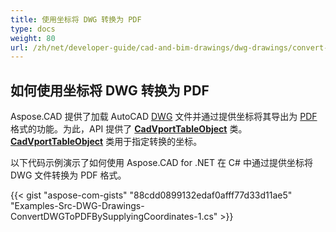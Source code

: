 ```yaml
---
title: 使用坐标将 DWG 转换为 PDF
type: docs
weight: 80
url: /zh/net/developer-guide/cad-and-bim-drawings/dwg-drawings/convert-dwg-to-dwf-with-coordinatesconvert-dwg-to-pdf-with-coordinates/
---
```



## **如何使用坐标将 DWG 转换为 PDF**

Aspose.CAD 提供了加载 AutoCAD [DWG](https://docs.fileformat.com/cad/dwg/) 文件并通过提供坐标将其导出为 [PDF](https://docs.fileformat.com/pdf/) 格式的功能。为此，API 提供了 [**CadVportTableObject**](https://reference.aspose.com/cad/net/aspose.cad.fileformats.cad.cadtables/cadvporttableobject) 类。[**CadVportTableObject**](https://reference.aspose.com/cad/net/aspose.cad.fileformats.cad.cadtables/cadvporttableobject) 类用于指定转换的坐标。

以下代码示例演示了如何使用 Aspose.CAD for .NET 在 C# 中通过提供坐标将 DWG 文件转换为 PDF 格式。

{{< gist "aspose-com-gists" "88cdd0899132edaf0afff77d33d11ae5" "Examples-Src-DWG-Drawings-ConvertDWGToPDFBySupplyingCoordinates-1.cs" >}}
